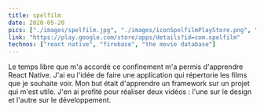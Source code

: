 ```yaml
---
title: spelfilm
date: 2020-05-20
pics: ["./images/spelfilm.jpg", "./images/iconSpelfilmPlayStore.png", "./images/spelfilmhome.webp", "./images/spelfilmfilm.webp"]
link: "https://play.google.com/store/apps/details?id=com.spelfilm"
technos: ["react native", "firebase", "the movie database"]
---
```


Le temps libre que m'a accordé ce confinement m'a permis d'apprendre React Native. J'ai eu l'idée de faire une application qui répertorie les films que je souhaite voir. Mon but était d'apprendre un framework sur un projet qui m'est utile. J'en ai profité pour réaliser deux vidéos : l'une sur le design et l'autre sur le développement.
